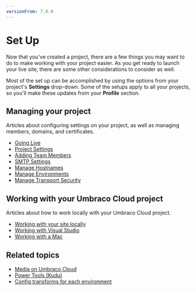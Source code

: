 ```yaml
---
versionFrom: 7.0.0
---
```


# Set Up

Now that you've created a project, there are a few things you may want to do to make working with your project easier. As you get ready to launch your live site, there are some other considerations to consider as well.

Most of the set up can be accomplished by using the options from your project's **Settings** drop-down. Some of the setups apply to all your projects, so you'll make these updates from your **Profile** section.

## Managing your project

Articles about configuring settings on your project, as well as managing members, domains, and certificates.

- [Going Live](Going-live/)
- [Project Settings](Project-settings/)
- [Adding Team Members](Team-Members/)
- [SMTP Settings](SMTP-settings/)
- [Manage Hostnames](Manage-Hostnames/)
- [Manage Environments](Manage-Environments/)
- [Manage Transport Security](Manage-Security/)

## Working with your Umbraco Cloud project

Articles about how to work locally with your Umbraco Cloud project.

- [Working with your site locally](Working-Locally/)
- [Working with Visual Studio](Working-With-Visual-Studio/)
- [Working with a Mac](Working-with-UaaS-Cli/)

## Related topics

- [Media on Umbraco Cloud](Media/)
- [Power Tools (Kudu)](Power-Tools/)
- [Config transforms for each environment](Config-Transforms/)

